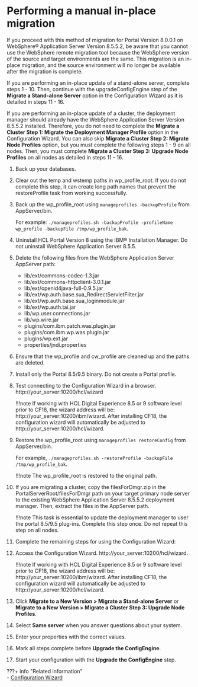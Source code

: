 # Performing a manual in-place migration

If you proceed with this method of migration for Portal Version 8.0.0.1 on WebSphere® Application Server Version 8.5.5.2, be aware that you cannot use the WebSphere remote migration tool because the WebSphere version of the source and target environments are the same. This migration is an in-place migration, and the source environment will no longer be available after the migration is complete.

If you are performing an in-place update of a stand-alone server, complete steps 1 - 10. Then, continue with the upgradeConfigEngine step of the **Migrate a Stand-alone Server** option in the Configuration Wizard as it is detailed in steps 11 - 16.

If you are performing an in-place update of a cluster, the deployment manager should already have the WebSphere Application Server Version 8.5.5.2 installed. Therefore, you do not need to complete the **Migrate a Cluster Step 1: Migrate the Deployment Manager Profile** option in the Configuration Wizard. You can also skip **Migrate a Cluster Step 2: Migrate Node Profiles** option, but you must complete the following steps 1 - 9 on all nodes. Then, you must complete **Migrate a Cluster Step 3: Upgrade Node Profiles** on all nodes as detailed in steps 11 - 16.

1.  Back up your databases.

2.  Clear out the temp and wstemp paths in wp_profile_root. If you do not complete this step, it can create long path names that prevent the restoreProfile task from working successfully.

3.  Back up the wp_profile_root using `manageprofiles -backupProfile` from AppServer/bin.

    For example: `./manageprofiles.sh -backupProfile -profileName wp_profile -backupFile /tmp/wp_profile_bak`.

4.  Uninstall HCL Portal Version 8 using the IBM® Installation Manager. Do not uninstall WebSphere Application Server 8.5.5.

5.  Delete the following files from the WebSphere Application Server AppServer path:

    -   lib/ext/commons-codec-1.3.jar
    -   lib/ext/commons-httpclient-3.0.1.jar
    -   lib/ext/openid4java-full-0.9.5.jar
    -   lib/ext/wp.auth.base.sua_RedirectServletFilter.jar
    -   lib/ext/wp.auth.base.sua_loginmodule.jar
    -   lib/ext/wp.auth.tai.jar
    -   lib/wp.user.connections.jar
    -   lib/wp.wire.jar
    -   plugins/com.ibm.patch.was.plugin.jar
    -   plugins/com.ibm.wp.was.plugin.jar
    -   plugins/wp.ext.jar
    -   properties/jndi.properties

6.  Ensure that the wp_profile and cw_profile are cleaned up and the paths are deleted.

7.  Install only the Portal 8.5/9.5 binary. Do not create a Portal profile.

8.  Test connecting to the Configuration Wizard in a browser. http://your_server:10200/hcl/wizard

    !!!note
        If working with HCL Digital Experience 8.5 or 9 software level prior to CF18, the wizard address will be: http://your_server:10200/ibm/wizard. After installing CF18, the configuration wizard will automatically be adjusted to http://your_server:10200/hcl/wizard.

9.  Restore the wp_profile_root using `manageprofiles restoreConfig` from AppServer/bin.

    For example, `./manageprofiles.sh -restoreProfile -backupFile /tmp/wp_profile_bak`.

    !!!note
        The wp_profile_root is restored to the original path.

10. If you are migrating a cluster, copy the filesForDmgr.zip in the PortalServerRoot/filesForDmgr path on your target primary node server to the existing WebSphere Application Server 8.5.5.2 deployment manager. Then, extract the files in the AppServer path.

    !!!note
        This task is essential to update the deployment manager to user the portal 8.5/9.5 plug-ins. Complete this step once. Do not repeat this step on all nodes.

11. Complete the remaining steps for using the Configuration Wizard:

12. Access the Configuration Wizard. http://your_server:10200/hcl/wizard.

    !!!note
        If working with HCL Digital Experience 8.5 or 9 software level prior to CF18, the wizard address will be: http://your_server:10200/ibm/wizard. After installing CF18, the configuration wizard will automatically be adjusted to http://your_server:10200/hcl/wizard.

13. Click **Migrate to a New Version > Migrate a Stand-alone Server** or **Migrate to a New Version > Migrate a Cluster Step 3: Upgrade Node Profiles**.

14. Select **Same server** when you answer questions about your system.

15. Enter your properties with the correct values.

16. Mark all steps complete before **Upgrade the ConfigEngine**.

17. Start your configuration with the **Upgrade the ConfigEngine** step.


???+ info "Related information"  
    -   [Configuration Wizard](../../../../../../deploy_dx/manage/portal_admin_tools/cfg_wizard/index.md)

